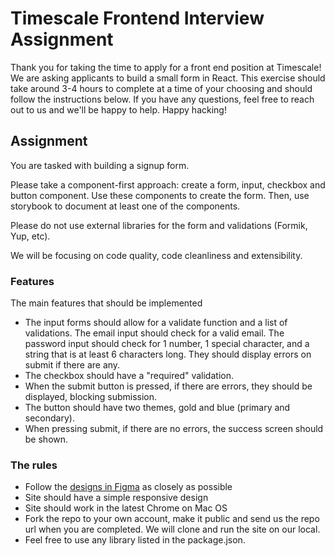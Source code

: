 # Timescale Frontend Interview Assignment

Thank you for taking the time to apply for a front end position at Timescale!
We are asking applicants to build a small form in React. This exercise should take around 3-4 hours to complete at a time of your choosing and should follow the instructions below. If you have any questions, feel free to reach out to us and we'll be happy to help. Happy hacking!

## Assignment

You are tasked with building a signup form.

Please take a component-first approach: create a form, input, checkbox and button component. Use these components to create the form. Then, use storybook to document at least one of the components.

Please do not use external libraries for the form and validations (Formik, Yup, etc).

We will be focusing on code quality, code cleanliness and extensibility.

### Features

The main features that should be implemented

- The input forms should allow for a validate function and a list of validations. The email input should check for a valid email. The password input should check for 1 number, 1 special character, and a string that is at least 6 characters long. They should display errors on submit if there are any.
- The checkbox should have a "required" validation.
- When the submit button is pressed, if there are errors, they should be displayed, blocking submission.
- The button should have two themes, gold and blue (primary and secondary).
- When pressing submit, if there are no errors, the success screen should be shown.

### The rules

- Follow the [designs in Figma][figma] as closely as possible
- Site should have a simple responsive design
- Site should work in the latest Chrome on Mac OS
- Fork the repo to your own account, make it public and send us the repo url when you are completed. We will clone and run the site on our local.
- Feel free to use any library listed in the package.json.

[figma]: https://www.figma.com/file/xdOy5L4dmMeEQpeJsbmp5K/Senior-Web-Dev-Assignment?node-id=0%3A1
